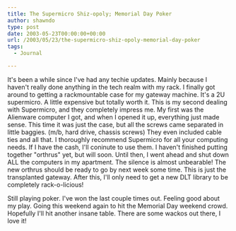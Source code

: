 ```yaml
---
title: The Supermicro Shiz-opoly; Memorial Day Poker
author: shawndo
type: post
date: 2003-05-23T00:00:00+00:00
url: /2003/05/23/the-supermicro-shiz-opoly-memorial-day-poker
tags:
  - Journal

---
```

It's been a while since I've had any techie updates. Mainly because I haven't really done anything in the tech realm with my rack. I finally got around to getting a rackmountable case for my gateway machine. It's a 2U supermicro. A little expensive but totally worth it. This is my second dealing with Supermicro, and they completely impress me. My first was the Alienware computer I got, and when I opened it up, everything just made sense. This time it was just the case, but all the screws came separated in little baggies. (m/b, hard drive, chassis screws) They even included cable ties and all that. I thoroughly recommend Supermicro for all your computing needs. If I have the cash, I'll coninute to use them. I haven't finished putting together "orthrus" yet, but will soon. Until then, I went ahead and shut down ALL the computers in my apartment. The silence is almost unbearable! The new orthrus should be ready to go by next week some time. This is just the transplanted gateway. After this, I'll only need to get a new DLT library to be completely rack-o-licious!  

Still playing poker. I've won the last couple times out. Feeling good about my play. Going this weekend again to hit the Memorial Day weekend crowd. Hopefully I'll hit another insane table. There are some wackos out there, I love it!
